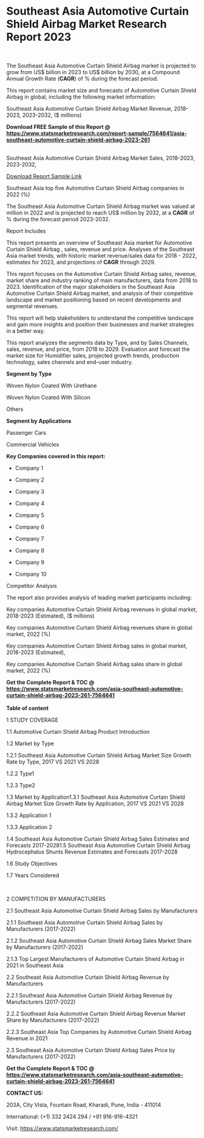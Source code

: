 <h1>Southeast Asia Automotive Curtain Shield Airbag Market Research Report 2023</h1><br/><p>The Southeast Asia Automotive Curtain Shield Airbag market is projected to grow from US$ billion in 2023 to US$ billion by 2030, at a Compound Annual Growth Rate (<strong>CAGR</strong>) of % during the forecast period.</p><p>
 
 This report contains market size and forecasts of Automotive Curtain Shield Airbag in global, including the following market information:</p><p>
 
 Southeast Asia Automotive Curtain Shield Airbag Market Revenue, 2018-2023, 2023-2032, ($ millions)</p><div><b>Download FREE Sample of this Report @ <a href="https://www.statsmarketresearch.com/download-free-sample/7564641/asia-southeast-automotive-curtain-shield-airbag-2023-261">https://www.statsmarketresearch.com/report-sample/7564641/asia-southeast-automotive-curtain-shield-airbag-2023-261</a></b></div><br><p>
 
 Southeast Asia Automotive Curtain Shield Airbag Market Sales, 2018-2023, 2023-2032,</p><p><a href="https://www.statsmarketresearch.com/download-free-sample/7564641/asia-southeast-automotive-curtain-shield-airbag-2023-261">Download Report Sample Link</a></p><p>
 
 Southeast Asia top five Automotive Curtain Shield Airbag companies in 2022 (%)</p><p>
 
 The Southeast Asia Automotive Curtain Shield Airbag market was valued at million in 2022 and is projected to reach US$ million by 2032, at a <strong>CAGR</strong> of % during the forecast period 2023-2032.</p><p>
 
 Report Includes</p><p>
 
 This report presents an overview of Southeast Asia market for Automotive Curtain Shield Airbag , sales, revenue and price. Analyses of the Southeast Asia market trends, with historic market revenue/sales data for 2018 - 2022, estimates for 2023, and projections of <strong>CAGR</strong> through 2029.</p><p>
 
 This report focuses on the Automotive Curtain Shield Airbag sales, revenue, market share and industry ranking of main manufacturers, data from 2018 to 2023. Identification of the major stakeholders in the Southeast Asia Automotive Curtain Shield Airbag market, and analysis of their competitive landscape and market positioning based on recent developments and segmental revenues.</p><p>
 
 This report will help stakeholders to understand the competitive landscape and gain more insights and position their businesses and market strategies in a better way.</p><p>
 
 This report analyzes the segments data by Type, and by Sales Channels, sales, revenue, and price, from 2018 to 2029. Evaluation and forecast the market size for Humidifier sales, projected growth trends, production technology, sales channels and end-user industry.</p><p>
 
  <strong>Segment by Type</strong></p><p>
 
 Woven Nylon Coated With Urethane</p><p>Woven Nylon Coated With Silicon</p><p>Others</p><p>
 
 <strong> Segment <strong><strong>by Applications</strong></strong></strong></p><p>
 
 Passenger Cars</p><p>Commercial Vehicles</p><p><strong>Key Companies covered in this report:</strong></p><p>
 
 </p><ul><p></p><li>Company 1</li><p></p><li>Company 2</li><p></p><li>Company 3</li><p></p><li>Company 4</li><p></p><li>Company 5</li><p></p><li>Company 6</li><p></p><li>Company 7</li><p></p><li>Company 8</li><p></p><li>Company 9</li><p></p><li>Company 10</li><p></p></ul><p>Competitor Analysis</p><p>
 
 The report also provides analysis of leading market participants including:</p><p>
 
 Key companies Automotive Curtain Shield Airbag revenues in global market, 2018-2023 (Estimated), ($ millions)</p><p>
 
 Key companies Automotive Curtain Shield Airbag revenues share in global market, 2022 (%)</p><p>
 
 Key companies Automotive Curtain Shield Airbag sales in global market, 2018-2023 (Estimated),</p><p>
 
 Key companies Automotive Curtain Shield Airbag sales share in global market, 2022 (%)</p><div><b>Get the Complete Report & TOC @ <a href="https://www.statsmarketresearch.com/asia-southeast-automotive-curtain-shield-airbag-2023-261-7564641">https://www.statsmarketresearch.com/asia-southeast-automotive-curtain-shield-airbag-2023-261-7564641</a></b></div><br><b>Table of content</b><p>1 STUDY COVERAGE<br />
 
 1.1 Automotive Curtain Shield Airbag Product Introduction<br />
 
 1.2 Market by Type<br />
 
 1.2.1 Southeast Asia Automotive Curtain Shield Airbag Market Size Growth Rate by Type, 2017 VS 2021 VS 2028<br />
 
 1.2.2 Type1<br />
 
 1.2.3 Type2<br />
 
 1.3 Market by Application1.3.1 Southeast Asia Automotive Curtain Shield Airbag Market Size Growth Rate by Application, 2017 VS 2021 VS 2028<br />
 
 1.3.2 Application 1<br />
 
 1.3.3 Application 2<br />
 
 1.4 Southeast Asia Automotive Curtain Shield Airbag Sales Estimates and Forecasts 2017-20281.5 Southeast Asia Automotive Curtain Shield Airbag Hydrocephalus Shunts Revenue Estimates and Forecasts 2017-2028<br />
 
 1.6 Study Objectives<br />
 
 1.7 Years Considered<br />
 
 <br />
 
 2 COMPETITION BY MANUFACTURERS<br />
 
 2.1 Southeast Asia Automotive Curtain Shield Airbag Sales by Manufacturers<br />
 
 2.1.1 Southeast Asia Automotive Curtain Shield Airbag Sales by Manufacturers (2017-2022)<br />
 
 2.1.2 Southeast Asia Automotive Curtain Shield Airbag Sales Market Share by Manufacturers (2017-2022)<br />
 
 2.1.3 Top Largest Manufacturers of Automotive Curtain Shield Airbag in 2021 in Southeast Asia<br />
 
 2.2 Southeast Asia Automotive Curtain Shield Airbag Revenue by Manufacturers<br />
 
 2.2.1 Southeast Asia Automotive Curtain Shield Airbag Revenue by Manufacturers (2017-2022)<br />
 
 2.2.2 Southeast Asia Automotive Curtain Shield Airbag Revenue Market Share by Manufacturers (2017-2022)<br />
 
 2.2.3 Southeast Asia Top Companies by Automotive Curtain Shield Airbag Revenue in 2021<br />
 
 2.3 Southeast Asia Automotive Curtain Shield Airbag Sales Price by Manufacturers (2017-2022)<br><div><b>Get the Complete Report & TOC @ <a href="https://www.statsmarketresearch.com/asia-southeast-automotive-curtain-shield-airbag-2023-261-7564641">https://www.statsmarketresearch.com/asia-southeast-automotive-curtain-shield-airbag-2023-261-7564641</a></b></div></p>
 
 <b>CONTACT US:</b><br>
 
 203A, City Vista, Fountain Road, Kharadi, Pune, India - 411014 <br>
 
 International: (+1) 332 2424 294 / +91 916-916-4321<br>
 
 Visit: <a href="https://www.statsmarketresearch.com/">https://www.statsmarketresearch.com/</a>
 
 <br>